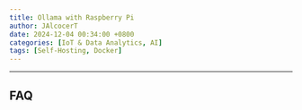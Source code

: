 ```yaml
---
title: Ollama with Raspberry Pi
author: JAlcocerT
date: 2024-12-04 00:34:00 +0800
categories: [IoT & Data Analytics, AI]
tags: [Self-Hosting, Docker]
---
```


---

## FAQ